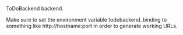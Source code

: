 ToDoBackend backend.

Make sure to set the environment variable todobackend_binding to something like http://hostname:port in order to generate working URLs.
